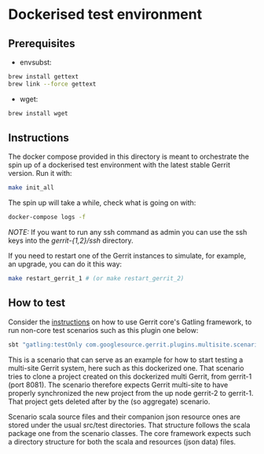 # Dockerised test environment

## Prerequisites

* envsubst:

```bash
brew install gettext
brew link --force gettext
```

* wget:

```bash
brew install wget
```

## Instructions

The docker compose provided in this directory is meant to orchestrate the spin up
of a dockerised test environment with the latest stable Gerrit version.
Run it with:

```bash
make init_all
```

The spin up will take a while, check what is going on with:

```bash
docker-compose logs -f
```

*NOTE:* If you want to run any ssh command as admin you can use the ssh keys into the *gerrit-{1,2}/ssh* directory.

If you need to restart one of the Gerrit instances to simulate, for example,
an upgrade, you can do it this way:

```bash
make restart_gerrit_1 # (or make restart_gerrit_2)
```

## How to test

Consider the
[instructions](https://gerrit-review.googlesource.com/Documentation/dev-e2e-tests.html)
on how to use Gerrit core's Gatling framework, to run non-core test scenarios
such as this plugin one below:

```bash
sbt "gatling:testOnly com.googlesource.gerrit.plugins.multisite.scenarios.CloneUsingMultiGerrit1"
```

This is a scenario that can serve as an example for how to start testing a
multi-site Gerrit system, here such as this dockerized one. That scenario tries
to clone a project created on this dockerized multi Gerrit, from gerrit-1 (port
8081). The scenario therefore expects Gerrit multi-site to have properly
synchronized the new project from the up node gerrit-2 to gerrit-1. That
project gets deleted after by the (so aggregate) scenario.

Scenario scala source files and their companion json resource ones are stored
under the usual src/test directories. That structure follows the scala package
one from the scenario classes. The core framework expects such a directory
structure for both the scala and resources (json data) files.
